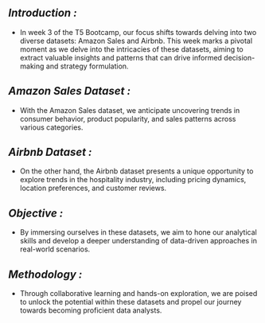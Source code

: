 ## *Introduction :*
* In week 3 of the T5 Bootcamp, our focus shifts towards delving into two diverse datasets: Amazon Sales and Airbnb. This week marks a pivotal moment as we delve into the intricacies of these datasets, aiming to extract valuable insights and patterns that can drive informed decision-making and strategy formulation.

## *Amazon Sales Dataset :*
* With the Amazon Sales dataset, we anticipate uncovering trends in consumer behavior, product popularity, and sales patterns across various categories.

## *Airbnb Dataset :*
* On the other hand, the Airbnb dataset presents a unique opportunity to explore trends in the hospitality industry, including pricing dynamics, location preferences, and customer reviews.

## *Objective :*
* By immersing ourselves in these datasets, we aim to hone our analytical skills and develop a deeper understanding of data-driven approaches in real-world scenarios.

## *Methodology :*
* Through collaborative learning and hands-on exploration, we are poised to unlock the potential within these datasets and propel our journey towards becoming proficient data analysts.
